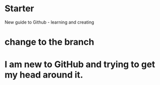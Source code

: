 # Starter
New guide to Github - learning and creating
# change to the branch
# I am new to GitHub and trying to get my head around it.
